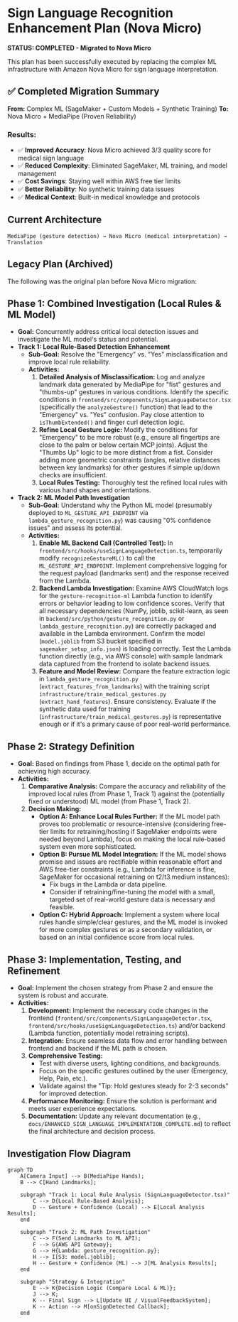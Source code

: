 # Sign Language Recognition Enhancement Plan (Nova Micro)

**STATUS: COMPLETED - Migrated to Nova Micro**

This plan has been successfully executed by replacing the complex ML infrastructure with Amazon Nova Micro for sign language interpretation.

## ✅ Completed Migration Summary

**From:** Complex ML (SageMaker + Custom Models + Synthetic Training)
**To:** Nova Micro + MediaPipe (Proven Reliability)

### Results:
- ✅ **Improved Accuracy**: Nova Micro achieved 3/3 quality score for medical sign language
- ✅ **Reduced Complexity**: Eliminated SageMaker, ML training, and model management
- ✅ **Cost Savings**: Staying well within AWS free tier limits
- ✅ **Better Reliability**: No synthetic training data issues
- ✅ **Medical Context**: Built-in medical knowledge and protocols

## Current Architecture

```
MediaPipe (gesture detection) → Nova Micro (medical interpretation) → Translation
```

## Legacy Plan (Archived)

The following was the original plan before Nova Micro migration:

## Phase 1: Combined Investigation (Local Rules & ML Model)

*   **Goal:** Concurrently address critical local detection issues and investigate the ML model's status and potential.
*   **Track 1: Local Rule-Based Detection Enhancement**
    *   **Sub-Goal:** Resolve the "Emergency" vs. "Yes" misclassification and improve local rule reliability.
    *   **Activities:**
        1.  **Detailed Analysis of Misclassification:** Log and analyze landmark data generated by MediaPipe for "fist" gestures and "thumbs-up" gestures in various conditions. Identify the specific conditions in `frontend/src/components/SignLanguageDetector.tsx` (specifically the `analyzeGesture()` function) that lead to the "Emergency" vs. "Yes" confusion. Pay close attention to `isThumbExtended()` and finger curl detection logic.
        2.  **Refine Local Gesture Logic:** Modify the conditions for "Emergency" to be more robust (e.g., ensure all fingertips are close to the palm or below certain MCP joints). Adjust the "Thumbs Up" logic to be more distinct from a fist. Consider adding more geometric constraints (angles, relative distances between key landmarks) for other gestures if simple up/down checks are insufficient.
        3.  **Local Rules Testing:** Thoroughly test the refined local rules with various hand shapes and orientations.
*   **Track 2: ML Model Path Investigation**
    *   **Sub-Goal:** Understand why the Python ML model (presumably deployed to `ML_GESTURE_API_ENDPOINT` via `lambda_gesture_recognition.py`) was causing "0% confidence issues" and assess its potential.
    *   **Activities:**
        1.  **Enable ML Backend Call (Controlled Test):** In `frontend/src/hooks/useSignLanguageDetection.ts`, temporarily modify `recognizeGestureML()` to call the `ML_GESTURE_API_ENDPOINT`. Implement comprehensive logging for the request payload (landmarks sent) and the response received from the Lambda.
        2.  **Backend Lambda Investigation:** Examine AWS CloudWatch logs for the `gesture-recognition-ml` Lambda function to identify errors or behavior leading to low confidence scores. Verify that all necessary dependencies (NumPy, joblib, scikit-learn, as seen in `backend/src/python/gesture_recognition.py` or `lambda_gesture_recognition.py`) are correctly packaged and available in the Lambda environment. Confirm the model (`model.joblib` from S3 bucket specified in `sagemaker_setup_info.json`) is loading correctly. Test the Lambda function directly (e.g., via AWS console) with sample landmark data captured from the frontend to isolate backend issues.
        3.  **Feature and Model Review:** Compare the feature extraction logic in `lambda_gesture_recognition.py` (`extract_features_from_landmarks`) with the training script `infrastructure/train_medical_gestures.py` (`extract_hand_features`). Ensure consistency. Evaluate if the synthetic data used for training (`infrastructure/train_medical_gestures.py`) is representative enough or if it's a primary cause of poor real-world performance.

## Phase 2: Strategy Definition

*   **Goal:** Based on findings from Phase 1, decide on the optimal path for achieving high accuracy.
*   **Activities:**
    1.  **Comparative Analysis:** Compare the accuracy and reliability of the improved local rules (from Phase 1, Track 1) against the (potentially fixed or understood) ML model (from Phase 1, Track 2).
    2.  **Decision Making:**
        *   **Option A: Enhance Local Rules Further:** If the ML model path proves too problematic or resource-intensive (considering free-tier limits for retraining/hosting if SageMaker endpoints were needed beyond Lambda), focus on making the local rule-based system even more sophisticated.
        *   **Option B: Pursue ML Model Integration:** If the ML model shows promise and issues are rectifiable within reasonable effort and AWS free-tier constraints (e.g., Lambda for inference is fine, SageMaker for occasional retraining on t2/t3.medium instances):
            *   Fix bugs in the Lambda or data pipeline.
            *   Consider if retraining/fine-tuning the model with a small, targeted set of real-world gesture data is necessary and feasible.
        *   **Option C: Hybrid Approach:** Implement a system where local rules handle simple/clear gestures, and the ML model is invoked for more complex gestures or as a secondary validation, or based on an initial confidence score from local rules.

## Phase 3: Implementation, Testing, and Refinement

*   **Goal:** Implement the chosen strategy from Phase 2 and ensure the system is robust and accurate.
*   **Activities:**
    1.  **Development:** Implement the necessary code changes in the frontend (`frontend/src/components/SignLanguageDetector.tsx`, `frontend/src/hooks/useSignLanguageDetection.ts`) and/or backend (Lambda function, potentially model retraining scripts).
    2.  **Integration:** Ensure seamless data flow and error handling between frontend and backend if the ML path is chosen.
    3.  **Comprehensive Testing:**
        *   Test with diverse users, lighting conditions, and backgrounds.
        *   Focus on the specific gestures outlined by the user (Emergency, Help, Pain, etc.).
        *   Validate against the "Tip: Hold gestures steady for 2-3 seconds" for improved detection.
    4.  **Performance Monitoring:** Ensure the solution is performant and meets user experience expectations.
    5.  **Documentation:** Update any relevant documentation (e.g., `docs/ENHANCED_SIGN_LANGUAGE_IMPLEMENTATION_COMPLETE.md`) to reflect the final architecture and decision process.

## Investigation Flow Diagram

```mermaid
graph TD
    A[Camera Input] --> B(MediaPipe Hands);
    B --> C[Hand Landmarks];

    subgraph "Track 1: Local Rule Analysis (SignLanguageDetector.tsx)"
        C --> D{Local Rule-Based Analysis};
        D -- Gesture + Confidence (Local) --> E[Local Analysis Results];
    end

    subgraph "Track 2: ML Path Investigation"
        C --> F(Send Landmarks to ML API);
        F --> G{AWS API Gateway};
        G --> H{Lambda: gesture_recognition.py};
        H --> I[S3: model.joblib];
        H -- Gesture + Confidence (ML) --> J[ML Analysis Results];
    end

    subgraph "Strategy & Integration"
        E --> K{Decision Logic (Compare Local & ML)};
        J --> K;
        K -- Final Sign --> L[Update UI / VisualFeedbackSystem];
        K -- Action --> M[onSignDetected Callback];
    end